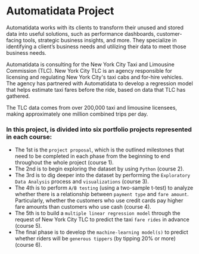 # **Automatidata Project**

Automatidata works with its clients to transform their unused and stored data into useful solutions, such as performance dashboards, customer-facing tools, strategic business insights, and more. They specialize in identifying a client’s business needs and utilizing their data to meet those business needs. 

Automatidata is consulting for the New York City Taxi and Limousine Commission (TLC). New York City TLC is an agency responsible for licensing and regulating New York City's taxi cabs and for-hire vehicles. The agency has partnered with Automatidata to develop a regression model that helps estimate taxi fares before the ride, based on data that TLC has gathered. 

The TLC data comes from over 200,000 taxi and limousine licensees, making approximately one million combined trips per day. 

### **In this project, is divided into six portfolio projects represented in each course:** 
* The 1st is the `project proposal`, which is the outlined milestones that need to be completed in each phase from the beginning to end throughout the whole project (course 1).
* The 2nd is to begin exploring the dataset by using `Python` (course 2).
* The 3rd is to dig deeper into the dataset by performing the `Exploratory Data Analysis` process and `visualizations` (course 3).
* The 4th is to perform `A/B testing` (using a two-sample t-test) to analyze whether there is a relationship between `payment type` and `fare amount`. Particularly, whether the customers who use credit cards pay higher fare amounts than customers who use cash (course 4).
* The 5th is to build a `multiple linear regression model` through the request of New York City TLC to predict the taxi `fare rides` in advance (course 5).
* The final phase is to develop the `machine-learning model(s)` to predict whether riders will be `generous tippers` (by tipping 20% or more) (course 6).
